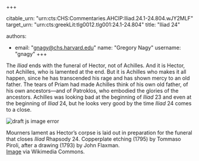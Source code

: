 +++


citable_urn: "urn:cts:CHS:Commentaries.AHCIP:Iliad.24.1-24.804.wJY2MLF"
target_urn: "urn:cts:greekLit:tlg0012.tlg001:24.1-24.804"
title: "Iliad 24"

authors:
- email: "gnagy@chs.harvard.edu"
  name: "Gregory Nagy"
  username: "gnagy"
+++

<p>The <em>Iliad</em> ends with the funeral of Hector, not of Achilles. And it is Hector, not Achilles, who is lamented at the end. But it is Achilles who makes it all happen, since he has transcended his rage and has shown mercy to an old father. The tears of Priam had made Achilles think of his own old father, of his own ancestors—and of Patroklos, who embodied the glories of the ancestors. Achilles was looking bad at the beginning of <em>Iliad </em>23 and even at the beginning of <em>Iliad</em> 24, but he looks very good by the time <em>Iliad</em> 24 comes to a close.</p><p></p><span><img src="https://classical-inquiries.chs.harvard.edu/wp-content/uploads/2016/12/34_Flaxman_Ilias_1793_gestochen_1795_184_x_346_mm_1280.jpg" alt="draft js image error"/></span><p>Mourners lament as Hector’s corpse is laid out in preparation for the funeral that closes <em>Iliad</em> Rhapsody 24. Copperplate etching (1795) by Tommaso Piroli, after a drawing (1793) by John Flaxman. <br/><a href="https://commons.wikimedia.org/wiki/File:(34)_Flaxman_Ilias_1793,_gestochen_1795,_184_x_346_mm.jpg">Image</a> via Wikimedia Commons.</p>